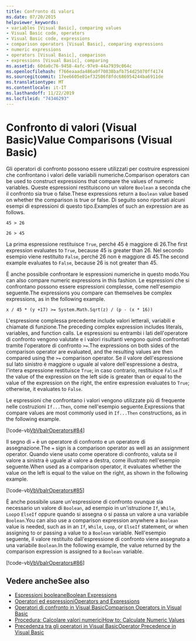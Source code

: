 ```yaml
---
title: Confronto di valori
ms.date: 07/20/2015
helpviewer_keywords:
- variables [Visual Basic], comparing values
- Visual Basic code, operators
- Visual Basic code, expressions
- comparison operators [Visual Basic], comparing expressions
- numeric expressions
- operators [Visual Basic], comparison
- expressions [Visual Basic], comparing
ms.assetid: 60da0c76-9458-4afc-97e9-44a7939c064c
ms.openlocfilehash: f766eaaada486a0f70838bafb754d25070ff4174
ms.sourcegitcommit: 17ee6605e01ef32506f8fdc686954244ba6911de
ms.translationtype: MT
ms.contentlocale: it-IT
ms.lasthandoff: 11/22/2019
ms.locfileid: "74346293"
---
```

# <a name="value-comparisons-visual-basic"></a><span data-ttu-id="88875-102">Confronto di valori (Visual Basic)</span><span class="sxs-lookup"><span data-stu-id="88875-102">Value Comparisons (Visual Basic)</span></span>
<span data-ttu-id="88875-103">Gli operatori di confronto possono essere utilizzati per costruire espressioni che confrontano i valori delle variabili numeriche.</span><span class="sxs-lookup"><span data-stu-id="88875-103">Comparison operators can be used to construct expressions that compare the values of numeric variables.</span></span> <span data-ttu-id="88875-104">Queste espressioni restituiscono un valore `Boolean` a seconda che il confronto sia true o false.</span><span class="sxs-lookup"><span data-stu-id="88875-104">These expressions return a `Boolean` value based on whether the comparison is true or false.</span></span> <span data-ttu-id="88875-105">Di seguito sono riportati alcuni esempi di espressioni di questo tipo.</span><span class="sxs-lookup"><span data-stu-id="88875-105">Examples of such an expression are as follows.</span></span>  
  
 `45 > 26`  
  
 `26 > 45`  
  
 <span data-ttu-id="88875-106">La prima espressione restituisce `True`, perché 45 è maggiore di 26.</span><span class="sxs-lookup"><span data-stu-id="88875-106">The first expression evaluates to `True`, because 45 is greater than 26.</span></span> <span data-ttu-id="88875-107">Nel secondo esempio viene restituito `False`, perché 26 non è maggiore di 45.</span><span class="sxs-lookup"><span data-stu-id="88875-107">The second example evaluates to `False`, because 26 is not greater than 45.</span></span>  
  
 <span data-ttu-id="88875-108">È anche possibile confrontare le espressioni numeriche in questo modo.</span><span class="sxs-lookup"><span data-stu-id="88875-108">You can also compare numeric expressions in this fashion.</span></span> <span data-ttu-id="88875-109">Le espressioni che si confrontano possono essere espressioni complesse, come nell'esempio seguente.</span><span class="sxs-lookup"><span data-stu-id="88875-109">The expressions you compare can themselves be complex expressions, as in the following example.</span></span>  
  
 `x / 45 * (y +17) >= System.Math.Sqrt(z) / (p - (x * 16))`  
  
 <span data-ttu-id="88875-110">L'espressione complessa precedente include valori letterali, variabili e chiamate di funzione.</span><span class="sxs-lookup"><span data-stu-id="88875-110">The preceding complex expression includes literals, variables, and function calls.</span></span> <span data-ttu-id="88875-111">Le espressioni su entrambi i lati dell'operatore di confronto vengono valutate e i valori risultanti vengono quindi confrontati tramite l'operatore di confronto `>=`.</span><span class="sxs-lookup"><span data-stu-id="88875-111">The expressions on both sides of the comparison operator are evaluated, and the resulting values are then compared using the `>=` comparison operator.</span></span> <span data-ttu-id="88875-112">Se il valore dell'espressione sul lato sinistro è maggiore o uguale al valore dell'espressione a destra, l'intera espressione restituisce `True`; in caso contrario, restituisce `False`.</span><span class="sxs-lookup"><span data-stu-id="88875-112">If the value of the expression on the left side is greater than or equal to the value of the expression on the right, the entire expression evaluates to `True`; otherwise, it evaluates to `False`.</span></span>  
  
 <span data-ttu-id="88875-113">Le espressioni che confrontano i valori vengono utilizzate più di frequente nelle costruzioni `If...Then`, come nell'esempio seguente.</span><span class="sxs-lookup"><span data-stu-id="88875-113">Expressions that compare values are most commonly used in `If...Then` constructions, as in the following example.</span></span>  
  
 [!code-vb[VbVbalrOperators#84](~/samples/snippets/visualbasic/VS_Snippets_VBCSharp/VbVbalrOperators/VB/Class1.vb#84)]  
  
 <span data-ttu-id="88875-114">Il segno di `=` è un operatore di confronto e un operatore di assegnazione.</span><span class="sxs-lookup"><span data-stu-id="88875-114">The `=` sign is a comparison operator as well as an assignment operator.</span></span> <span data-ttu-id="88875-115">Quando viene usato come operatore di confronto, valuta se il valore a sinistra è uguale al valore a destra, come illustrato nell'esempio seguente.</span><span class="sxs-lookup"><span data-stu-id="88875-115">When used as a comparison operator, it evaluates whether the value on the left is equal to the value on the right, as shown in the following example.</span></span>  
  
 [!code-vb[VbVbalrOperators#85](~/samples/snippets/visualbasic/VS_Snippets_VBCSharp/VbVbalrOperators/VB/Class1.vb#85)]  
  
 <span data-ttu-id="88875-116">È anche possibile usare un'espressione di confronto ovunque sia necessario un valore di `Boolean`, ad esempio in un'istruzione `If`, `While`, `Loop`o `ElseIf` oppure quando si assegna o si passa un valore a una variabile `Boolean`.</span><span class="sxs-lookup"><span data-stu-id="88875-116">You can also use a comparison expression anywhere a `Boolean` value is needed, such as in an `If`, `While`, `Loop`, or `ElseIf` statement, or when assigning to or passing a value to a `Boolean` variable.</span></span> <span data-ttu-id="88875-117">Nell'esempio seguente, il valore restituito dall'espressione di confronto viene assegnato a una variabile `Boolean`.</span><span class="sxs-lookup"><span data-stu-id="88875-117">In the following example, the value returned by the comparison expression is assigned to a `Boolean` variable.</span></span>  
  
 [!code-vb[VbVbalrOperators#86](~/samples/snippets/visualbasic/VS_Snippets_VBCSharp/VbVbalrOperators/VB/Class1.vb#86)]  
  
## <a name="see-also"></a><span data-ttu-id="88875-118">Vedere anche</span><span class="sxs-lookup"><span data-stu-id="88875-118">See also</span></span>

- [<span data-ttu-id="88875-119">Espressioni booleane</span><span class="sxs-lookup"><span data-stu-id="88875-119">Boolean Expressions</span></span>](../../../../visual-basic/programming-guide/language-features/operators-and-expressions/boolean-expressions.md)
- [<span data-ttu-id="88875-120">Operatori ed espressioni</span><span class="sxs-lookup"><span data-stu-id="88875-120">Operators and Expressions</span></span>](../../../../visual-basic/programming-guide/language-features/operators-and-expressions/index.md)
- [<span data-ttu-id="88875-121">Operatori di confronto in Visual Basic</span><span class="sxs-lookup"><span data-stu-id="88875-121">Comparison Operators in Visual Basic</span></span>](../../../../visual-basic/programming-guide/language-features/operators-and-expressions/comparison-operators.md)
- [<span data-ttu-id="88875-122">Procedura: Calcolare valori numerici</span><span class="sxs-lookup"><span data-stu-id="88875-122">How to: Calculate Numeric Values</span></span>](../../../../visual-basic/programming-guide/language-features/operators-and-expressions/how-to-calculate-numeric-values.md)
- [<span data-ttu-id="88875-123">Precedenza tra gli operatori in Visual Basic</span><span class="sxs-lookup"><span data-stu-id="88875-123">Operator Precedence in Visual Basic</span></span>](../../../../visual-basic/language-reference/operators/operator-precedence.md)
